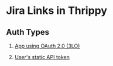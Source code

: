 # Jira Links in Thrippy

## Auth Types

1. [App using OAuth 2.0 (3LO)](./jira-app-oauth.md)

2. [User's static API token](./jira-user-token.md)
